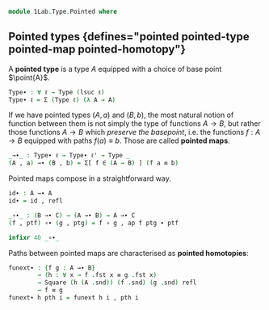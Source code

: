 <!--
```agda
open import 1Lab.Path
open import 1Lab.Type
```
-->

```agda
module 1Lab.Type.Pointed where
```

## Pointed types {defines="pointed pointed-type pointed-map pointed-homotopy"}

A **pointed type** is a type $A$ equipped with a choice of base point $\point{A}$.

```agda
Type∙ : ∀ ℓ → Type (lsuc ℓ)
Type∙ ℓ = Σ (Type ℓ) (λ A → A)
```

<!--
```agda
private variable
  ℓ ℓ' : Level
  A B C : Type∙ ℓ
```
-->

If we have pointed types $(A, a)$ and $(B, b)$, the most natural notion
of function between them is not simply the type of functions $A \to B$,
but rather those functions $A \to B$ which _preserve the basepoint_,
i.e. the functions $f : A \to B$ equipped with paths $f(a) \equiv b$.
Those are called **pointed maps**.

```agda
_→∙_ : Type∙ ℓ → Type∙ ℓ' → Type _
(A , a) →∙ (B , b) = Σ[ f ∈ (A → B) ] (f a ≡ b)
```

Pointed maps compose in a straightforward way.

```agda
id∙ : A →∙ A
id∙ = id , refl

_∘∙_ : (B →∙ C) → (A →∙ B) → A →∙ C
(f , ptf) ∘∙ (g , ptg) = f ∘ g , ap f ptg ∙ ptf

infixr 40 _∘∙_
```

Paths between pointed maps are characterised as **pointed homotopies**:

```agda
funext∙ : {f g : A →∙ B}
        → (h : ∀ x → f .fst x ≡ g .fst x)
        → Square (h (A .snd)) (f .snd) (g .snd) refl
        → f ≡ g
funext∙ h pth i = funext h i , pth i
```
